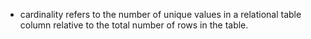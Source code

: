 - cardinality refers to the number of unique values in a relational table column relative to the total number of rows in the table.